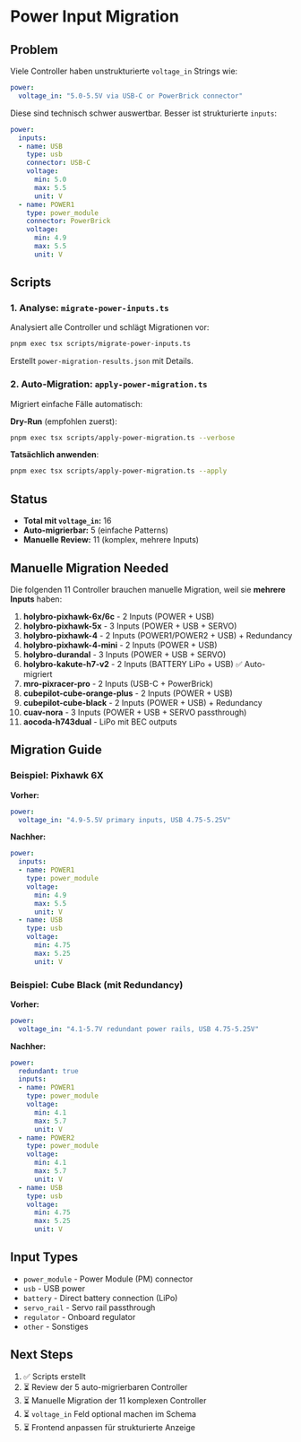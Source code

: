 # Power Input Migration

## Problem

Viele Controller haben unstrukturierte `voltage_in` Strings wie:
```yaml
power:
  voltage_in: "5.0-5.5V via USB-C or PowerBrick connector"
```

Diese sind technisch schwer auswertbar. Besser ist strukturierte `inputs`:
```yaml
power:
  inputs:
  - name: USB
    type: usb
    connector: USB-C
    voltage:
      min: 5.0
      max: 5.5
      unit: V
  - name: POWER1
    type: power_module
    connector: PowerBrick
    voltage:
      min: 4.9
      max: 5.5
      unit: V
```

## Scripts

### 1. Analyse: `migrate-power-inputs.ts`
Analysiert alle Controller und schlägt Migrationen vor:
```bash
pnpm exec tsx scripts/migrate-power-inputs.ts
```

Erstellt `power-migration-results.json` mit Details.

### 2. Auto-Migration: `apply-power-migration.ts`
Migriert einfache Fälle automatisch:

**Dry-Run** (empfohlen zuerst):
```bash
pnpm exec tsx scripts/apply-power-migration.ts --verbose
```

**Tatsächlich anwenden**:
```bash
pnpm exec tsx scripts/apply-power-migration.ts --apply
```

## Status

- **Total mit `voltage_in`:** 16
- **Auto-migrierbar:** 5 (einfache Patterns)
- **Manuelle Review:** 11 (komplex, mehrere Inputs)

## Manuelle Migration Needed

Die folgenden 11 Controller brauchen manuelle Migration, weil sie **mehrere Inputs** haben:

1. **holybro-pixhawk-6x/6c** - 2 Inputs (POWER + USB)
2. **holybro-pixhawk-5x** - 3 Inputs (POWER + USB + SERVO)
3. **holybro-pixhawk-4** - 2 Inputs (POWER1/POWER2 + USB) + Redundancy
4. **holybro-pixhawk-4-mini** - 2 Inputs (POWER + USB)
5. **holybro-durandal** - 3 Inputs (POWER + USB + SERVO)
6. **holybro-kakute-h7-v2** - 2 Inputs (BATTERY LiPo + USB) ✅ Auto-migriert
7. **mro-pixracer-pro** - 2 Inputs (USB-C + PowerBrick)
8. **cubepilot-cube-orange-plus** - 2 Inputs (POWER + USB)
9. **cubepilot-cube-black** - 2 Inputs (POWER + USB) + Redundancy
10. **cuav-nora** - 3 Inputs (POWER + USB + SERVO passthrough)
11. **aocoda-h743dual** - LiPo mit BEC outputs

## Migration Guide

### Beispiel: Pixhawk 6X

**Vorher:**
```yaml
power:
  voltage_in: "4.9-5.5V primary inputs, USB 4.75-5.25V"
```

**Nachher:**
```yaml
power:
  inputs:
  - name: POWER1
    type: power_module
    voltage:
      min: 4.9
      max: 5.5
      unit: V
  - name: USB
    type: usb
    voltage:
      min: 4.75
      max: 5.25
      unit: V
```

### Beispiel: Cube Black (mit Redundancy)

**Vorher:**
```yaml
power:
  voltage_in: "4.1-5.7V redundant power rails, USB 4.75-5.25V"
```

**Nachher:**
```yaml
power:
  redundant: true
  inputs:
  - name: POWER1
    type: power_module
    voltage:
      min: 4.1
      max: 5.7
      unit: V
  - name: POWER2
    type: power_module
    voltage:
      min: 4.1
      max: 5.7
      unit: V
  - name: USB
    type: usb
    voltage:
      min: 4.75
      max: 5.25
      unit: V
```

## Input Types

- `power_module` - Power Module (PM) connector
- `usb` - USB power
- `battery` - Direct battery connection (LiPo)
- `servo_rail` - Servo rail passthrough
- `regulator` - Onboard regulator
- `other` - Sonstiges

## Next Steps

1. ✅ Scripts erstellt
2. ⏳ Review der 5 auto-migrierbaren Controller
3. ⏳ Manuelle Migration der 11 komplexen Controller
4. ⏳ `voltage_in` Feld optional machen im Schema
5. ⏳ Frontend anpassen für strukturierte Anzeige

